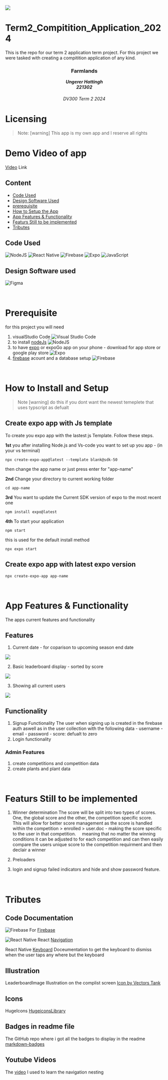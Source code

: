 <img src='Readme-Assets\Banner.png'/>

# Term2_Compitition_Application_2024
 This is the repo for our term 2 application term project. For this project we were tasked with creating a compitition application of any kind. 

<h3 align="center">Farmlands</h3>

<h5 align="center" style="padding:0;margin:0;">Ungerer Hattingh</h5>
<h5 align="center" style="padding:0;margin:0;">221302</h5>
<h6 align="center">DV300 Term 2 2024</h6>

# Licensing 
>Note: [warning]
> This app is my own app and I reserve all rights 

# Demo Video of app

[Video](https://drive.google.com/drive/folders/1DczZS54wT2f32Re7YhVHRwPufeDWTxII?usp=drive_link) Link


## Content

- [Code Used](#code-used)
- [Design Software Used](#design-software-used)
- [prerequisite](#prerequisite)
- [How to Setup the App](#how-to-install-and-setup)
- [App Features & Functionality](#app-features--functionality)
- [Featurs Still to be implemented](#featurs-still-to-be-implemented)
- [Tributes](#tributes)

## Code Used 

![NodeJS](https://img.shields.io/badge/node.js-6DA55F?style=for-the-badge&logo=node.js&logoColor=white)
![React Native](https://img.shields.io/badge/React_Native-20232A?style=for-the-badge&logo=react&logoColor=61DAFB)
![Firebase](https://img.shields.io/badge/firebase-a08021?style=for-the-badge&logo=firebase&logoColor=ffcd34)
![Expo](https://img.shields.io/badge/expo-1C1E24?style=for-the-badge&logo=expo&logoColor=#D04A37)
![JavaScript](https://img.shields.io/badge/javascript-%23323330.svg?style=for-the-badge&logo=javascript&logoColor=%23F7DF1E)

## Design Software used

![Figma](https://img.shields.io/badge/figma-%23F24E1E.svg?style=for-the-badge&logo=figma&logoColor=white)

<br>

# Prerequisite

for this project you will need
1. visualStudio Code ![Visual Studio Code](https://img.shields.io/badge/Visual%20Studio%20Code-0078d7.svg?style=for-the-badge&logo=visual-studio-code&logoColor=white)
2. to install [nodeJs](https://nodejs.org/en) ![NodeJS](https://img.shields.io/badge/node.js-6DA55F?style=for-the-badge&logo=node.js&logoColor=white)
3. to have [expo](https://expo.dev) or expoGo app on your phone - download for app store or google play store ![Expo](https://img.shields.io/badge/expo-1C1E24?style=for-the-badge&logo=expo&logoColor=#D04A37)
4. [firebase](https://firebase.google.com/) acount and a database setup ![Firebase](https://img.shields.io/badge/firebase-a08021?style=for-the-badge&logo=firebase&logoColor=ffcd34)

<br>

# How to Install and Setup

> Note [warning]
> do this if you dont want the newest temeplete that uses typscript as defualt

## Create expo app with Js template 
To create you expo app with the lastest js Template. Follow these steps.

**1st** you after installing Node.js and Vs-code you want to set up you app - (in your vs terminal)

```
npx create-expo-app@latest --template blank@sdk-50
```

then change the app name or just press enter for "app-name"

**2nd** Change your directory to current working folder

```
cd app-name
```

**3rd** You want to update the Current SDK version of expo to the most recent one

```
npm install expo@latest
```

**4th** To start your application 

```
npm start
```

this is used for the default install method

```
npx expo start
```

## Create expo app with latest expo version

```
npx create-expo-app app-name
```

<br>

# App Features & Functionality 

The apps current features and functionality 

## Features 

1. Current date - for coparison to upcoming season end date 

<img src='Readme-Assets\Current Date and Time widget.png'/>

2. Basic leaderboard display - sorted by score

<img src='Readme-Assets\leaderboardWidget.png'/>

3. Showing all current users 

<img src='Readme-Assets\Compsection.png'/>

## Functionality 

1. Signup Functionality 
    The user when signing up is created in the firebase auth aswell as in the user collection with the following data 
        - username 
        - email
        - password
        - score: defualt to zero
2. Login functionality 

### Admin Features 

1. create competitions and competition data
2. create plants and plant data 

<br>

# Featurs Still to be implemented

1. Winner determination
    The score will be split into two types of scores. One, the global score and the other, the competition specific score.
    This will allow for better score management as the score is handled within the competition > enrolled > user.doc - making the score specific to the user in that competition.
    meaning that no matter the winning conditions it can be adjusted to for each competition and can then easily compare the users unique score to the competition requirment and then declair a winner

2. Preloaders 

3. login and signup failed indicators and hide and show password feature.

<br>

# Tributes 

## Code Documentation

![Firebase](https://img.shields.io/badge/firebase-a08021?style=for-the-badge&logo=firebase&logoColor=ffcd34)
For [Firebase](https://firebase.google.com/docs?hl=en&authuser=0&_gl=1*b7euly*_ga*NTc5MzI4MTI2LjE3MTQwMzM1Mjk.*_ga_CW55HF8NVT*MTcxODM3MTM1NS41OC4xLjE3MTgzNzE1MTkuMTkuMC4w)

![React Native](https://img.shields.io/badge/React_Native-20232A?style=for-the-badge&logo=react&logoColor=61DAFB)
React [Navigation](https://reactnavigation.org/docs/getting-started/)

React Native [Keyboard](https://reactnative.dev/docs/keyboard)
    Doceumentation to get the keyboard to dismiss when the user taps any where but the keyboard



## Illustration 

LeaderboardImage Illustration on the complist screen
<a href="https://www.freepik.com/search">Icon by Vectors Tank</a>

## Icons

HugeIcons
[HugeiconsLibrary](https://hugeicons.com/icons)

## Badges in readme file 

The GitHub repo where i got all the badges to display in the readme
[markdown-badges](https://github.com/Ileriayo/markdown-badges/blob/master/README.md)

## Youtube Videos

The [video](https://www.youtube.com/watch?v=s7ackFpN-GU&t=18s) I used to learn the navigation nesting 

